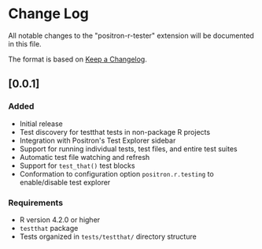 # Change Log

All notable changes to the "positron-r-tester" extension will be documented in this file.

The format is based on [Keep a Changelog](http://keepachangelog.com/).

## [0.0.1]

### Added
- Initial release
- Test discovery for testthat tests in non-package R projects
- Integration with Positron's Test Explorer sidebar
- Support for running individual tests, test files, and entire test suites
- Automatic test file watching and refresh
- Support for `test_that()` test blocks
- Conformation to configuration option `positron.r.testing` to enable/disable test explorer

### Requirements
- R version 4.2.0 or higher
- `testthat` package
- Tests organized in `tests/testthat/` directory structure